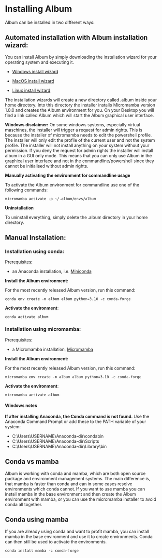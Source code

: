 # Installing Album

Album can be installed in two different ways:

## Automated installation with Album installation wizard:

You can install Album by simply downloading the installation wizard for your operating system and executing it.

- [Windows install wizard](https://gitlab.com/album-app/plugins/album-package/-/jobs/3941084419/artifacts/raw/installer/album_installer.exe?inline=false)


- [MacOS install wizard](https://gitlab.com/album-app/plugins/album-package/-/jobs/3941084416/artifacts/raw/installer/album_installer?inline=false)


- [Linux install wizard](https://gitlab.com/album-app/plugins/album-package/-/jobs/3941084414/artifacts/raw/installer/album_installer?inline=false)


The installation wizards will create a new directory called .album inside your home directory.
Into this directory the installer installs Micromamba version 1.0.0 and creates the Album environment for you.
On your Desktop you will find a link called Album which will start the Album graphical user interface.

**Windows disclaimer:** On some windows systems, especially virtual maschines, the installer will trigger a request 
for admin rights. This is because the installer of micromamba needs to edit the powershell profile. 
The installer will only edit the profile of the current user and not the system profile. 
The installer will not install anything on your system without your permission. If you deny the request for
admin rights the installer will install album in a GUI only mode. This means that you can only use Album in the graphical
user interface and not in the commandline/powershell since they cannot be initialised without admin rights.

**Manually activating the environment for commandline usage**

To activate the Album environment for commandline use one of the following commands:

```
micromamba activate -p ~/.album/envs/album
```
**Uninstallation**

To uninstall everything, simply delete the .album directory in your home directory.

## Manual Installation:

### Installation using conda:

Prerequisites:

- an Anaconda installation, i.e. [Miniconda](https://docs.conda.io/en/latest/miniconda.html)

**Install the Album environment:**

For the most recently released Album version, run this command:

```
conda env create -n album album python=3.10 -c conda-forge
```

**Activate the environment:**

```
conda activate album
```

### Installation using micromamba:

Prerequisites:

- a Micromamba installation, [Micromamba](https://mamba.readthedocs.io/en/latest/installation.html)

**Install the Album environment:**

For the most recently released Album version, run this command:

```
micromamba env create -n album album python=3.10 -c conda-forge
```

**Activate the environment:**

```
micromamba activate album
```

#### Windows notes
**If after installing Anaconda, the Conda command is not found.**
Use the Anaconda Command Prompt or add these to the PATH variable of your system:
- C:\\Users\USERNAME\Anaconda-dir\condabin
- C:\\Users\USERNAME\Anaconda-dir\Scripts
- C:\\Users\USERNAME\Anaconda-dir\Library\bin

## Conda vs mamba
Album is working with conda and mamba, which are both open source package and environment management systems. 
The main difference is, that mamba is faster than conda and can in some cases resolve environments which conda cannot. 
If you want to use mamba you can install mamba in the base environment and then create the Album environment with mamba,
or you can use the micromamba installer to avoid conda all together.

## Conda using mamba
If  you are already using conda and want to profit mamba, you can install mamba in the base environment and use it to 
create environments. Conda can then still be used to activate the environments.

```
conda install mamba -c conda-forge
```
